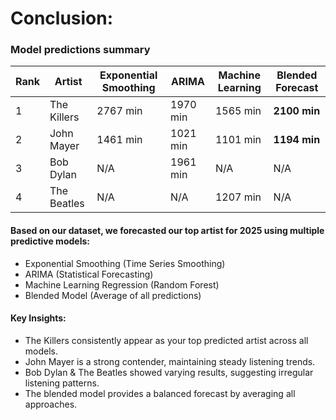 # Conclusion:

### Model predictions summary

| Rank | Artist         | Exponential Smoothing | ARIMA  | Machine Learning | Blended Forecast |
|------|--------------|----------------------|--------|----------------|----------------|
| 1️  | The Killers   | 2767 min             | 1970 min | 1565 min         | **2100 min**    |
| 2️  | John Mayer   | 1461 min             | 1021 min | 1101 min         | **1194 min**    |
| 3️  | Bob Dylan    | N/A                  | 1961 min | N/A              | N/A             |
| 4️  | The Beatles  | N/A                  | N/A      | 1207 min         | N/A             |


#### Based on our dataset, we forecasted our top artist for 2025 using multiple predictive models:

- Exponential Smoothing (Time Series Smoothing)
- ARIMA (Statistical Forecasting)
- Machine Learning Regression (Random Forest)
- Blended Model (Average of all predictions)

#### Key Insights:
- The Killers consistently appear as your top predicted artist across all models.
- John Mayer is a strong contender, maintaining steady listening trends.
- Bob Dylan & The Beatles showed varying results, suggesting irregular listening patterns.
- The blended model provides a balanced forecast by averaging all approaches.
